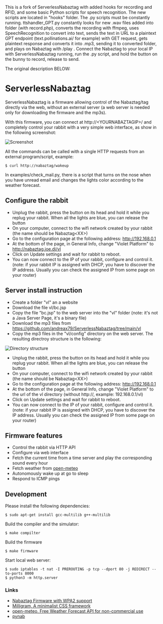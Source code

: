 This is a fork of ServerlessNabaztag with added hooks for recording and RFID, and some basic Python scripts for speech recognition.
The new scripts are located in "hooks" folder. The .py scripts must be constantly running.
ttshandler_GPT.py constantly looks for new .wav files added into folder (with record.php), converts the recording with ffmpeg, uses SpeechRecognition to convert into text, sends the text in URL to a plaintext GPT endpoint (text.pollinations.ai/ for example) with GET request, gets plaintext response and converts it into .mp3, sending it to converted folder, and plays on Nabaztag with /play .
Connect the Nabaztag to your local IP with ServerlessNabaztag running, run the .py script, and hold the button on the bunny to record, release to send.

The original description BELOW:

ServerlessNabaztag
==================

ServerlessNabaztag is a firmware allowing control of the Nabaztag/tag directly via the web, without an external server (a web server is needed only for downloading the firmware and the mp3s).

With this firmware, you can connect at http://\<YOURNABAZTAGIP\>/ and completely control your rabbit with a very simple web interface, as show in the following screenshot:

![](/imgs/screenshot.png "Screenshot")

All the commands can be called with a single HTTP requests from an external program/script, example:

```
$ curl http://nabaztag/wakeup
```

In examples/check_mail.py, there is a script that turns on the nose when you have unread email and changes the lights color according to the weather forecast.

Configure the rabbit
--------------------

* Unplug the rabbit, press the button on its head and hold it while you replug your rabbit. When all the lights are blue, you can release the button
* On your computer, connect to the wifi network created by your rabbit (the name should be Nabaztag\<XX\>)
* Go to the configuration page at the following address: http://192.168.0.1
* At the bottom of the page, in General Info, change "Violet Platform" to http://nabaztag.joe.dj/vl
* Click on Update settings and wait for rabbit to reboot.
* You can now connect to the IP of your rabbit, configure and control it. (note: if your rabbit IP is assigned with DHCP, you have to discover the IP address. Usually you can check the assigned IP from some page on your router)


Server install instruction
--------------------------

* Create a folder "vl" an a website
* Download the file vl/bc.jsp
* Copy the file "bc.jsp" to the web server into the "vl" folder (note: it's not a Java Server Page, it's a binary file)
* Download the mp3 files from https://github.com/andreax79/ServerlessNabaztag/tree/main/vl
* Copy the mp3 files in the "vl/config" directory on the web server. The resulting directroy structure is the following:

![](/imgs/files.jpg "Directory structure")

* Unplug the rabbit, press the button on its head and hold it while you replug your rabbit. When all the lights are blue, you can release the button
* On your computer, connect to the wifi network created by your rabbit (the name should be Nabaztag\<XX\>)
* Go to the configuration page at the following address: http://192.168.0.1
* At the bottom of the page, in General Info, change "Violet Platform" to the url of the vl directory (without http://, example: 192.168.0.1/vl)
* Click on Update settings and wait for rabbit to reboot.
* You can now connect to the IP of your rabbit, configure and control it. (note: if your rabbit IP is assigned with DHCP, you have to discover the IP address. Usually you can check the assigned IP from some page on your router)

Firmware features
-----------------

* Control the rabbit via HTTP API
* Configure via web interface
* Fetch the current time from a time server and play the corresponding sound every hour
* Fetch weather from [open-meteo](https://open-meteo.com)
* Autonomously wake up at go to sleep
* Respond to ICMP pings

Development
-----------

Please install the following dependencies:
```
$ sudo apt-get install gcc-multilib g++-multilib
```

Build the compiler and the simulator:
```
$ make compilter
```

Build the firmware
```
$ make firmware
```

Start local web server:
```
$ sudo iptables -t nat -I PREROUTING -p tcp --dport 80 -j REDIRECT --to-ports 8000
$ python3 -m http.server
```

### Links

* [Nabaztag Firmware with WPA2 support](https://github.com/RedoXyde/nabgcc/tree/wpa2)
* [Milligram, A minimalist CSS framework](https://milligram.io)
* [open-meteo, Free Weather Forecast API for non-commercial use ](https://github.com/open-meteo/open-meteo)
* [pynab](https://github.com/nabaztag2018/pynab)

